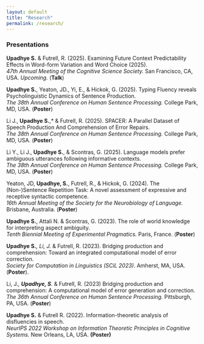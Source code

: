 ```yaml
---
layout: default
title: "Research"
permalink: /research/
---
```



### Presentations

**Upadhye S.** & Futrell, R. (2025). Examining Future Context Predictability Effects in Word-form Variation and Word Choice (2025). <br>
*47th Annual Meeting of the Cognitive Science Society.* San Francisco, CA, USA. *Upcoming.* (**Talk**)

**Upadhye S.**, Yeaton, JD., Yi, E., & Hickok, G. (2025). Typing Fluency reveals Psycholinguistic Dynamics of Sentence Production. <br>
*The 38th Annual Conference on Human Sentence Processing.* College Park, MD, USA. (**Poster**)

Li J., **Upadhye S.**,* & Futrell, R. (2025). SPACER: A Parallel Dataset of Speech Production And Comprehension of Error Repairs. <br>
*The 38th Annual Conference on Human Sentence Processing.* College Park, MD, USA. (**Poster**)

Li Y., Li J., **Upadhye S.**, & Scontras, G. (2025). Language models prefer ambiguous utterances following informative contexts. <br>
*The 38th Annual Conference on Human Sentence Processing.* College Park, MD, USA. (**Poster**)

Yeaton, JD, **Upadhye, S.**, Futrell, R., & Hickok, G. (2024). The (Non-)Sentence Repetition Task: A novel assessment of expressive and receptive syntactic competence. <br> *16th Annual Meeting of the Society for the Neurobiology of Language.* Brisbane, Australia. (**Poster**)

**Upadhye S.**, Attali N. & Scontras, G. (2023). The role of world knowledge for interpreting aspect ambiguity. <br>
*Tenth Biennial Meeting of Experimental Pragmatics.* Paris, France. (**Poster**)

**Upadhye S.***, Li, J.* & Futrell, R. (2023). Bridging production and comprehension: Toward an integrated computational model of error correction. <br> *Society for Computation in Linguistics (SCiL 2023)*. Amherst, MA, USA. (**Poster**).

Li, J.*, **Upadhye, S**.* & Futrell, R. (2023) Bridging production and comprehension: A computational model of error generation and correction. <br>
*The 36th Annual Conference on Human Sentence Processing.* Pittsburgh, PA, USA. (**Poster**)

**Upadhye S.** & Futrell R. (2022). Information-theoretic analysis of disfluencies in speech. <br>
*NeurIPS 2022 Workshop on Information Theoretic Principles in Cognitive Systems.* New Orleans, LA, USA. **(Poster)**

